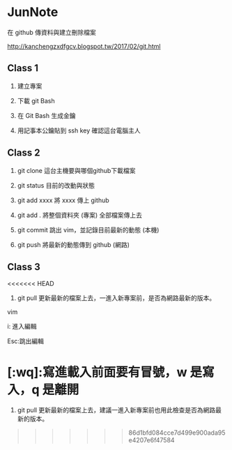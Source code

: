 ﻿# JunNote

在 github 傳資料與建立刪除檔案

http://kanchengzxdfgcv.blogspot.tw/2017/02/git.html


## Class 1

1. 建立專案

2. 下載 git Bash

3. 在 Git Bash 生成金鑰

4. 用記事本公鑰貼到 ssh key 確認這台電腦主人


## Class 2

1. git clone 這台主機要與哪個github下載檔案

2. git status 目前的改動與狀態

3. git add xxxx 將 xxxx 傳上 github

4. git add . 將整個資料夾 (專案) 全部檔案傳上去
      
5. git commit 跳出 vim，並記錄目前最新的動態 (本機)

6. git push 將最新的動態傳到 github (網路)

## Class 3

<<<<<<< HEAD
1. git pull 更新最新的檔案上去，一進入新專案前，是否為網路最新的版本。

vim

i: 進入編輯

Esc:跳出編輯

[:wq]:寫進載入前面要有冒號，w 是寫入，q 是離開
=======
1. git pull 更新最新的檔案上去，建議一進入新專案前也用此檢查是否為網路最新的版本。
>>>>>>> 86d1bfd084cce7d499e900ada95e4207e6f47584
